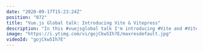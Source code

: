 ```yaml
---
date: "2020-09-17T15:23:24Z"
position: "072"
title: "Vue.js Global talk: Introducing Vite & Vitepress"
description: "In this #vuejsglobal talk I'm introducing #Vite and #Vitepress. It's a basic introduction but I feel like this get's people in a place where they can actually try using these tools.\n\nFollow me here:\nBuy me a coffee: https://www.buymeacoff.ee/timbenniks\nWebsite: https://timbenniks.dev/\nTwitter: https://twitter.com/timbenniks\nGithub: https://github.com/timbenniks"
image: "https://i.ytimg.com/vi/gojCkw5Ih7E/maxresdefault.jpg"
videoId: "gojCkw5Ih7E"
---
```


